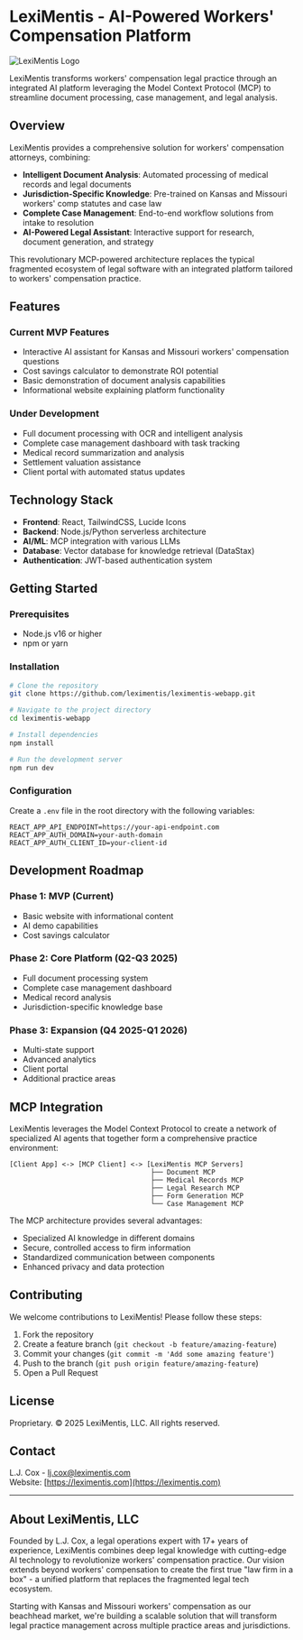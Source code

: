 # LexiMentis - AI-Powered Workers' Compensation Platform

![LexiMentis Logo](C:\Projects\LexiMentisWebsite\public)

LexiMentis transforms workers' compensation legal practice through an integrated AI platform leveraging the Model Context Protocol (MCP) to streamline document processing, case management, and legal analysis.

## Overview

LexiMentis provides a comprehensive solution for workers' compensation attorneys, combining:

- **Intelligent Document Analysis**: Automated processing of medical records and legal documents
- **Jurisdiction-Specific Knowledge**: Pre-trained on Kansas and Missouri workers' comp statutes and case law
- **Complete Case Management**: End-to-end workflow solutions from intake to resolution
- **AI-Powered Legal Assistant**: Interactive support for research, document generation, and strategy

This revolutionary MCP-powered architecture replaces the typical fragmented ecosystem of legal software with an integrated platform tailored to workers' compensation practice.

## Features

### Current MVP Features

- Interactive AI assistant for Kansas and Missouri workers' compensation questions
- Cost savings calculator to demonstrate ROI potential
- Basic demonstration of document analysis capabilities
- Informational website explaining platform functionality

### Under Development

- Full document processing with OCR and intelligent analysis
- Complete case management dashboard with task tracking
- Medical record summarization and analysis
- Settlement valuation assistance
- Client portal with automated status updates

## Technology Stack

- **Frontend**: React, TailwindCSS, Lucide Icons
- **Backend**: Node.js/Python serverless architecture
- **AI/ML**: MCP integration with various LLMs
- **Database**: Vector database for knowledge retrieval (DataStax)
- **Authentication**: JWT-based authentication system

## Getting Started

### Prerequisites

- Node.js v16 or higher
- npm or yarn

### Installation

```bash
# Clone the repository
git clone https://github.com/leximentis/leximentis-webapp.git

# Navigate to the project directory
cd leximentis-webapp

# Install dependencies
npm install

# Run the development server
npm run dev
```

### Configuration

Create a `.env` file in the root directory with the following variables:

```
REACT_APP_API_ENDPOINT=https://your-api-endpoint.com
REACT_APP_AUTH_DOMAIN=your-auth-domain
REACT_APP_AUTH_CLIENT_ID=your-client-id
```

## Development Roadmap

### Phase 1: MVP (Current)

- Basic website with informational content
- AI demo capabilities
- Cost savings calculator

### Phase 2: Core Platform (Q2-Q3 2025)

- Full document processing system
- Complete case management dashboard
- Medical record analysis
- Jurisdiction-specific knowledge base

### Phase 3: Expansion (Q4 2025-Q1 2026)

- Multi-state support
- Advanced analytics
- Client portal
- Additional practice areas

## MCP Integration

LexiMentis leverages the Model Context Protocol to create a network of specialized AI agents that together form a comprehensive practice environment:

```
[Client App] <-> [MCP Client] <-> [LexiMentis MCP Servers]
                                   ├── Document MCP
                                   ├── Medical Records MCP
                                   ├── Legal Research MCP
                                   ├── Form Generation MCP
                                   └── Case Management MCP
```

The MCP architecture provides several advantages:

- Specialized AI knowledge in different domains
- Secure, controlled access to firm information
- Standardized communication between components
- Enhanced privacy and data protection

## Contributing

We welcome contributions to LexiMentis! Please follow these steps:

1. Fork the repository
2. Create a feature branch (`git checkout -b feature/amazing-feature`)
3. Commit your changes (`git commit -m 'Add some amazing feature'`)
4. Push to the branch (`git push origin feature/amazing-feature`)
5. Open a Pull Request

## License

Proprietary. © 2025 LexiMentis, LLC. All rights reserved.

## Contact

L.J. Cox - [lj.cox@leximentis.com](mailto:lj.cox@leximentis.com)  
Website: [https://leximentis.com](https://leximentis.com)

---

## About LexiMentis, LLC

Founded by L.J. Cox, a legal operations expert with 17+ years of experience, LexiMentis combines deep legal knowledge with cutting-edge AI technology to revolutionize workers' compensation practice. Our vision extends beyond workers' compensation to create the first true "law firm in a box" - a unified platform that replaces the fragmented legal tech ecosystem.

Starting with Kansas and Missouri workers' compensation as our beachhead market, we're building a scalable solution that will transform legal practice management across multiple practice areas and jurisdictions.
